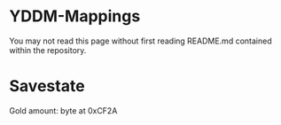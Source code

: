 # YDDM-Mappings
You may not read this page without first reading README.md contained within the repository.

# Savestate
Gold amount:
byte at 0xCF2A
